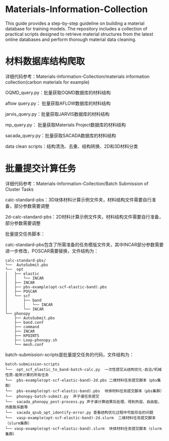 # Materials-Information-Collection
This guide provides a step-by-step guideline on building a material database for training models. 
The repository includes a collection of practical scripts designed to retrieve material structures from the latest online databases and perform thorough material data cleaning.
# 材料数据库结构爬取

详细代码参考：Materials-Information-Collection/materials information collection(carbon materials for example)

OQMD_query.py：批量获取OQMD数据库的材料结构

aflow query.py： 批量获取AFLOW数据库的材料结构

jarvis_query.py：批量获取JARVIS数据库的材料结构

mp_query.py： 批量获取Materials Project数据库的材料结构

sacada_query.py：批量获取SACADA数据库的材料结构

data clean scripts：结构清洗、去重、结构转换、2D和3D材料分类
# 批量提交计算任务
详细代码参考：Materials-Information-Collection/Batch Submission of Cluster Tasks

calc-standard-pbs：3D块体材料计算示例文件夹，材料结构文件需要自行准备，部分参数需要调整

2d-calc-standard-pbs：2D材料计算示例文件夹，材料结构文件需要自行准备，部分参数需要调整

批量提交任务脚本：

calc-standard-pbs包含了所需准备的任务模版文件夹，其中INCAR部分参数需要进一步修改，POSCAR需要替换，文件结构为：
```
calc-standard-pbs/
└──  AutoSubmit.pbs
└──  opt
│   ├── elastic
│   │   └── INCAR
│   ├── INCAR
│   ├── pbs-example(opt-scf-elastic-band).pbs
│   ├── POSCAR
│   └── scf
│       ├── band
│       │   └── INCAR
│       └── INCAR
└── phonopy
    ├── AutoSubmit.pbs   
    ├── band.conf    
    ├── command    
    ├── INCAR    
    ├── KPOINTS    
    ├── Loop-phonopy.sh    
    └── mesh.conf
```  
batch-submission-scripts是批量提交任务的代码，文件结构为：
```
batch-submission-scripts
└──  opt_scf_elastic_to_band-batch-calc.py  一次性提交从结构优化-自洽/机械性质-能带计算的所有任务
└──  pbs-example(opt-scf-elastic-band)-2d.pbs 二维材料任务提交脚本（pbs集群）
└──  pbs-example(opt-scf-elastic-band).pbs  块体材料任务提交脚本（pbs集群）
└──  phonopy-batch-submit.py  声子谱任务提交
└──  sacada_phonopy_post-process.py 声子谱计算结果后处理，得到热容、自由能、热膨胀系数等
└──  sacada_qsub_opt_identify-error.py 查看结构优化过程中可能存在的问题
└──  vasp-example(opt-scf-elastic-band)-2d.slurm  二维材料任务提交脚本（slurm集群）
└── vasp-example(opt-scf-elastic-band).slurm  块体材料任务提交脚本（slurm集群）
```
